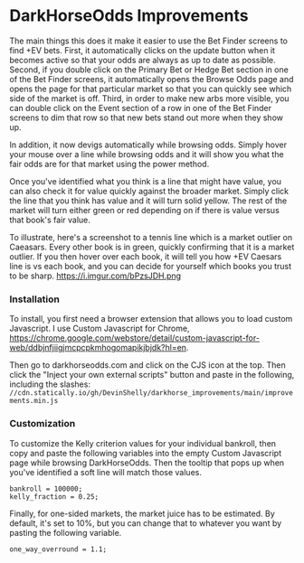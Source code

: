 # DarkHorseOdds Improvements
The main things this does it make it easier to use the Bet Finder screens to find +EV bets. First, it automatically clicks on the update button when it becomes active so that your odds are always as up to date as possible. Second, if you double click on the Primary Bet or Hedge Bet section in one of the Bet Finder screens, it automatically opens the Browse Odds page and opens the page for that particular market so that you can quickly see which side of the market is off. Third, in order to make new arbs more visible, you can double click on the Event section of a row in one of the Bet Finder screens to dim that row so that new bets stand out more when they show up.

In addition, it now devigs automatically while browsing odds. Simply hover your mouse over a line while browsing odds and it will show you what the fair odds are for that market using the power method. 

Once you've identified what you think is a line that might have value, you can also check it for value quickly against the broader market. Simply click the line that you think has value and it will turn solid yellow. The rest of the market will turn either green or red depending on if there is value versus that book's fair value. 

To illustrate, here's a screenshot to a tennis line which is a market outlier on Caeasars. Every other book is in green, quickly confirming that it is a market outlier. If you then hover over each book, it will tell you how +EV Caesars line is vs each book, and you can decide for yourself which books you trust to be sharp.
https://i.imgur.com/bPzsJDH.png

### Installation
To install, you first need a browser extension that allows you to load custom Javascript. I use Custom Javascript for Chrome, https://chrome.google.com/webstore/detail/custom-javascript-for-web/ddbjnfjiigjmcpcpkmhogomapikjbjdk?hl=en. 

Then go to darkhorseodds.com and click on the CJS icon at the top. Then click the "Inject your own external scripts" button and paste in the following, including the slashes: `//cdn.statically.io/gh/DevinShelly/darkhorse_improvements/main/improvements.min.js`

### Customization
To customize the Kelly criterion values for your individual bankroll, then copy and paste the following variables into the empty Custom Javascript page while browsing DarkHorseOdds. Then the tooltip that pops up when you've identified a soft line will match those values.
```
bankroll = 100000;
kelly_fraction = 0.25;
```

Finally, for one-sided markets, the market juice has to be estimated. By default, it's set to 10%, but you can change that to whatever you want by pasting the following variable.

```
one_way_overround = 1.1;
```
